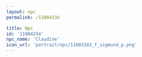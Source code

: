 ```yaml
---
layout: npc
permalink: /11004334

title: Npc
id: '11004334'
npc_name: 'Claudine'
icon_url: 'portrait/npc/11003183_f_sigmund_p.png'
---
```

